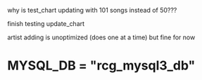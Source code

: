 why is test_chart updating with 101 songs instead of 50???

finish testing update_chart

artist adding is unoptimized (does one at a time) but fine for now


# MYSQL_DB = "rcg_mysql3_db"